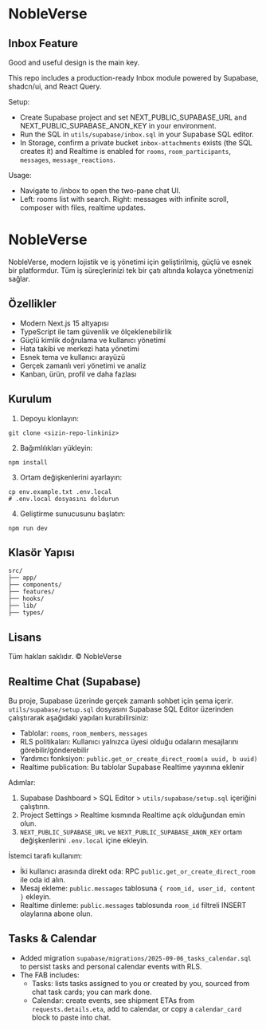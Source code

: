 # NobleVerse
## Inbox Feature

Good and useful design is the main key.

This repo includes a production-ready Inbox module powered by Supabase, shadcn/ui, and React Query.

Setup:
- Create Supabase project and set NEXT_PUBLIC_SUPABASE_URL and NEXT_PUBLIC_SUPABASE_ANON_KEY in your environment.
- Run the SQL in `utils/supabase/inbox.sql` in your Supabase SQL editor.
- In Storage, confirm a private bucket `inbox-attachments` exists (the SQL creates it) and Realtime is enabled for `rooms`, `room_participants`, `messages`, `message_reactions`.

Usage:
- Navigate to /inbox to open the two-pane chat UI.
- Left: rooms list with search. Right: messages with infinite scroll, composer with files, realtime updates.


# NobleVerse

NobleVerse, modern lojistik ve iş yönetimi için geliştirilmiş, güçlü ve esnek bir platformdur. Tüm iş süreçlerinizi tek bir çatı altında kolayca yönetmenizi sağlar.

## Özellikler

- Modern Next.js 15 altyapısı
- TypeScript ile tam güvenlik ve ölçeklenebilirlik
- Güçlü kimlik doğrulama ve kullanıcı yönetimi
- Hata takibi ve merkezi hata yönetimi
- Esnek tema ve kullanıcı arayüzü
- Gerçek zamanlı veri yönetimi ve analiz
- Kanban, ürün, profil ve daha fazlası

## Kurulum

1. Depoyu klonlayın:
  ```
  git clone <sizin-repo-linkiniz>
  ```
2. Bağımlılıkları yükleyin:
  ```
  npm install
  ```
3. Ortam değişkenlerini ayarlayın:
  ```
  cp env.example.txt .env.local
  # .env.local dosyasını doldurun
  ```
4. Geliştirme sunucusunu başlatın:
  ```
  npm run dev
  ```

## Klasör Yapısı

```
src/
├── app/
├── components/
├── features/
├── hooks/
├── lib/
├── types/
```

## Lisans

Tüm hakları saklıdır. © NobleVerse

## Realtime Chat (Supabase)

Bu proje, Supabase üzerinde gerçek zamanlı sohbet için şema içerir. `utils/supabase/setup.sql` dosyasını Supabase SQL Editor üzerinden çalıştırarak aşağıdaki yapıları kurabilirsiniz:

- Tablolar: `rooms`, `room_members`, `messages`
- RLS politikaları: Kullanıcı yalnızca üyesi olduğu odaların mesajlarını görebilir/gönderebilir
- Yardımcı fonksiyon: `public.get_or_create_direct_room(a uuid, b uuid)`
- Realtime publication: Bu tablolar Supabase Realtime yayınına eklenir

Adımlar:
1. Supabase Dashboard > SQL Editor > `utils/supabase/setup.sql` içeriğini çalıştırın.
2. Project Settings > Realtime kısmında Realtime açık olduğundan emin olun.
3. `NEXT_PUBLIC_SUPABASE_URL` ve `NEXT_PUBLIC_SUPABASE_ANON_KEY` ortam değişkenlerini `.env.local` içine ekleyin.

İstemci tarafı kullanım:
- İki kullanıcı arasında direkt oda: RPC `public.get_or_create_direct_room` ile oda id alın.
- Mesaj ekleme: `public.messages` tablosuna `{ room_id, user_id, content }` ekleyin.
- Realtime dinleme: `public.messages` tablosunda `room_id` filtreli INSERT olaylarına abone olun.

## Tasks & Calendar

- Added migration `supabase/migrations/2025-09-06_tasks_calendar.sql` to persist tasks and personal calendar events with RLS.
- The FAB includes:
  - Tasks: lists tasks assigned to you or created by you, sourced from chat task cards; you can mark done.
  - Calendar: create events, see shipment ETAs from `requests.details.eta`, add to calendar, or copy a `calendar_card` block to paste into chat.
